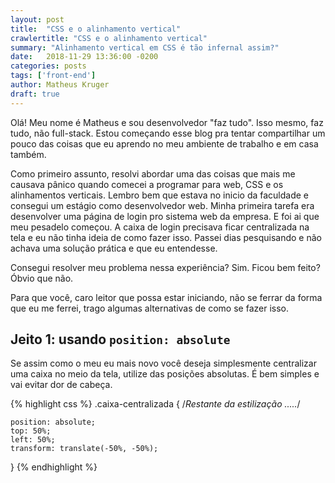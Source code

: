 ```yaml
---
layout: post
title:  "CSS e o alinhamento vertical"
crawlertitle: "CSS e o alinhamento vertical"
summary: "Alinhamento vertical em CSS é tão infernal assim?"
date:   2018-11-29 13:36:00 -0200
categories: posts
tags: ['front-end']
author: Matheus Kruger
draft: true
---
```


Olá! Meu nome é Matheus e sou desenvolvedor "faz tudo". Isso mesmo, faz tudo, não full-stack. Estou começando esse blog pra tentar compartilhar
um pouco das coisas que eu aprendo no meu ambiente de trabalho e em casa também.

Como primeiro assunto, resolvi abordar uma das coisas que mais me causava pânico quando comecei a programar para web, CSS e os alinhamentos verticais. Lembro bem que estava no inicio da faculdade e consegui um estágio como desenvolvedor web. Minha primeira tarefa era desenvolver uma página de login pro sistema web da empresa. E foi ai que meu pesadelo começou. A caixa de login precisava ficar centralizada na tela e eu não tinha ideia de como fazer isso. Passei dias pesquisando e não achava uma solução prática e que eu entendesse.

Consegui resolver meu problema nessa experiência? Sim. Ficou bem feito? Óbvio que não. 

Para que você, caro leitor que possa estar iniciando, não se ferrar da forma que eu me ferrei, trago algumas alternativas de como se fazer isso.

## Jeito 1: usando `position: absolute`

Se assim como o meu eu mais novo você deseja simplesmente centralizar uma caixa no meio da tela, utilize das posições absolutas. É bem simples e vai evitar dor de cabeça.

{% highlight css %}
.caixa-centralizada {
    /*Restante da estilização .....*/
    
    position: absolute;
    top: 50%;
    left: 50%;
    transform: translate(-50%, -50%);
}
{% endhighlight %}
